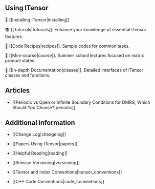 
## Using ITensor

💽  [[Installing ITensor|installing]]

📚  [[Tutorials|tutorials]]. Enhance your knowledge of essential ITensor features.

🍴  [[Code Recipes|recipes]]. Sample codes for common tasks.

📝  [[Mini-course|course]]. Summer school lectures focused on matrix product states.

📖  [[In-depth Documentation|classes]]. Detailed interfaces of ITensor classes and functions.


## Articles

* [[Periodic vs Open or Infinite Boundary Conditions for DMRG, Which Should You Choose?|periodic]]

## Additional information

* [[Change Log|changelog]]

* [[Papers Using ITensor|papers]]

* [[Helpful Reading|reading]]

* [[Release Versioning|versioning]]

* [[Tensor and Index Conventions|itensor_conventions]]

* [[C++ Code Conventions|code_conventions]]


